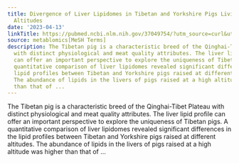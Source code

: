 ```yaml
---
title: Divergence of Liver Lipidomes in Tibetan and Yorkshire Pigs Living at Different
  Altitudes
date: '2023-04-13'
linkTitle: https://pubmed.ncbi.nlm.nih.gov/37049754/?utm_source=curl&utm_medium=rss&utm_campaign=pubmed-2&utm_content=1Zkrxt7ktlCbHBXEV3v65xxSnkSWNsJ1A6Fq3gBniKhGfIUslK&fc=20210907212339&ff=20230414210343&v=2.17.9.post6+86293ac
source: metablomics[MeSH Terms]
description: The Tibetan pig is a characteristic breed of the Qinghai-Tibet Plateau
  with distinct physiological and meat quality attributes. The liver lipid profile
  can offer an important perspective to explore the uniqueness of Tibetan pigs. A
  quantitative comparison of liver lipidomes revealed significant differences in the
  lipid profiles between Tibetan and Yorkshire pigs raised at different altitudes.
  The abundance of lipids in the livers of pigs raised at a high altitude was higher
  than that of ...
---
```

The Tibetan pig is a characteristic breed of the Qinghai-Tibet Plateau with distinct physiological and meat quality attributes. The liver lipid profile can offer an important perspective to explore the uniqueness of Tibetan pigs. A quantitative comparison of liver lipidomes revealed significant differences in the lipid profiles between Tibetan and Yorkshire pigs raised at different altitudes. The abundance of lipids in the livers of pigs raised at a high altitude was higher than that of ...